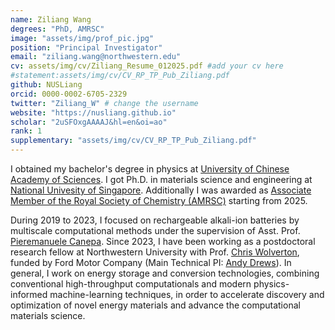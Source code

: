 ```yaml
---
name: Ziliang Wang
degrees: "PhD, AMRSC"
image: "assets/img/prof_pic.jpg"
position: "Principal Investigator"
email: "ziliang.wang@northwestern.edu"
cv: assets/img/cv/Ziliang_Resume_012025.pdf #add your cv here
#statement:assets/img/cv/CV_RP_TP_Pub_Ziliang.pdf
github: NUSLiang
orcid: 0000-0002-6705-2329
twitter: "Ziliang_W" # change the username
website: "https://nusliang.github.io"
scholar: "2uSFOxgAAAAJ&hl=en&oi=ao"
rank: 1
supplementary: "assets/img/cv/CV_RP_TP_Pub_Ziliang.pdf"
---
```


I obtained my bachelor's degree in physics at [University of Chinese Academy of Sciences](https://www.ucas.ac.cn).
I got Ph.D. in materials science and engineering at [National Univesity of Singapore](https://cde.nus.edu.sg/mse/).
Additionally I was awarded as [Associate Member of the Royal Society of Chemistry (AMRSC)](https://www.rsc.org) starting from 2025.

During 2019 to 2023, I focused on rechargeable alkali-ion batteries by multiscale computational methods under the supervision of Asst. Prof. [Pieremanuele Canepa](https://caneparesearch.org/team/Piero-Canepa/). Since 2023, I have been working as a postdoctoral research fellow at Northwestern University with Prof. [Chris Wolverton](https://www.mccormick.northwestern.edu/research-faculty/directory/profiles/wolverton-chris.html), funded by Ford Motor Company (Main Technical PI: [Andy Drews](https://www.linkedin.com/in/andy-drews-7370a67/)). In general, I work on energy storage and conversion technologies, combining conventional high-throughput computationals and modern physics-informed machine-learning techniques, in order to accelerate discovery and optimization of novel energy materials and advance the computational materials science.
